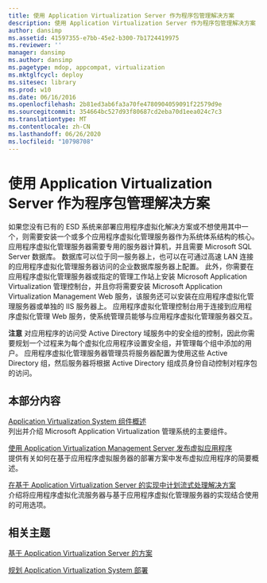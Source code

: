 ```yaml
---
title: 使用 Application Virtualization Server 作为程序包管理解决方案
description: 使用 Application Virtualization Server 作为程序包管理解决方案
author: dansimp
ms.assetid: 41597355-e7bb-45e2-b300-7b1724419975
ms.reviewer: ''
manager: dansimp
ms.author: dansimp
ms.pagetype: mdop, appcompat, virtualization
ms.mktglfcycl: deploy
ms.sitesec: library
ms.prod: w10
ms.date: 06/16/2016
ms.openlocfilehash: 2b81ed3ab6fa3a70fe4780904059091f22579d9e
ms.sourcegitcommit: 354664bc527d93f80687cd2eba70d1eea024c7c3
ms.translationtype: MT
ms.contentlocale: zh-CN
ms.lasthandoff: 06/26/2020
ms.locfileid: "10798708"
---
```

# 使用 Application Virtualization Server 作为程序包管理解决方案


如果您没有已有的 ESD 系统来部署应用程序虚拟化解决方案或不想使用其中一个，则需要安装一个或多个应用程序虚拟化管理服务器作为系统体系结构的核心。 应用程序虚拟化管理服务器需要专用的服务器计算机，并且需要 Microsoft SQL Server 数据库。 数据库可以位于同一服务器上，也可以在可通过高速 LAN 连接的应用程序虚拟化管理服务器访问的企业数据库服务器上配置。 此外，你需要在应用程序虚拟化管理服务器或指定的管理工作站上安装 Microsoft Application Virtualization 管理控制台，并且你将需要安装 Microsoft Application Virtualization Management Web 服务，该服务还可以安装在应用程序虚拟化管理服务器或单独的 IIS 服务器上。 应用程序虚拟化管理控制台用于连接到应用程序虚拟化管理 Web 服务，使系统管理员能够与应用程序虚拟化管理服务器交互。

**注意** 对应用程序的访问受 Active Directory 域服务中的安全组的控制，因此你需要规划一个过程来为每个虚拟化应用程序设置安全组，并管理每个组中添加的用户。 应用程序虚拟化管理服务器管理员将服务器配置为使用这些 Active Directory 组，然后服务器将根据 Active Directory 组成员身份自动控制对程序包的访问。

 

## 本部分内容


<a href="" id="overview-of-the-application-virtualization-system-components"></a>[Application Virtualization System 组件概述](overview-of-the-application-virtualization-system-components.md)  
列出并介绍 Microsoft Application Virtualization 管理系统的主要组件。

<a href="" id="publishing-virtual-applications-using-application-virtualization-management-servers"></a>[使用 Application Virtualization Management Server 发布虚拟应用程序](publishing-virtual-applications-using-application-virtualization-management-servers.md)  
提供有关如何在基于应用程序虚拟服务器的部署方案中发布虚拟应用程序的简要概述。

<a href="" id="planning-your-streaming-solution-in-an-application-virtualization-server-based-implementation"></a>[在基于 Application Virtualization Server 的实现中计划流式处理解决方案](planning-your-streaming-solution-in-an-application-virtualization-server-based-implementation.md)  
介绍将应用程序虚拟化流服务器与基于应用程序虚拟化管理服务器的实现结合使用的可用选项。

## 相关主题


[基于 Application Virtualization Server 的方案](application-virtualization-server-based-scenario.md)

[规划 Application Virtualization System 部署](planning-for-application-virtualization-system-deployment.md)

 

 





